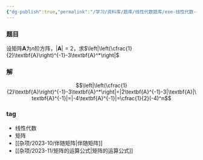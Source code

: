 ```yaml
---
{"dg-publish":true,"permalink":"/学习/资料库/题库/线性代数题库/exe-线性代数-00000025/","dgPassFrontmatter":true}
---
```


### 题目
设矩阵$\textbf{A}$为$n$阶方阵，$|\textbf{A}|=2$，求$\left|\left(\cfrac{1}{2}\textbf{A}\right)^{-1}-3\textbf{A}^*\right|$
### 解
$$\left|\left(\cfrac{1}{2}\textbf{A}\right)^{-1}-3\textbf{A}^*\right|=|2\textbf{A}^{-1}-3|\textbf{A}|\textbf{A}^{-1}|=|-4\textbf{A}^{-1}|=\cfrac{1}{2}(-4)^n$$
### tag
- 线性代数
- 矩阵
- [[杂项/2023-10/伴随矩阵\|伴随矩阵]]
- [[杂项/2023-11/矩阵的运算公式\|矩阵的运算公式]]